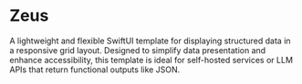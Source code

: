 # Zeus
A lightweight and flexible SwiftUI template for displaying structured data in a responsive grid layout. Designed to simplify data presentation and enhance accessibility, this template is ideal for self-hosted services or LLM APIs that return functional outputs like JSON.
